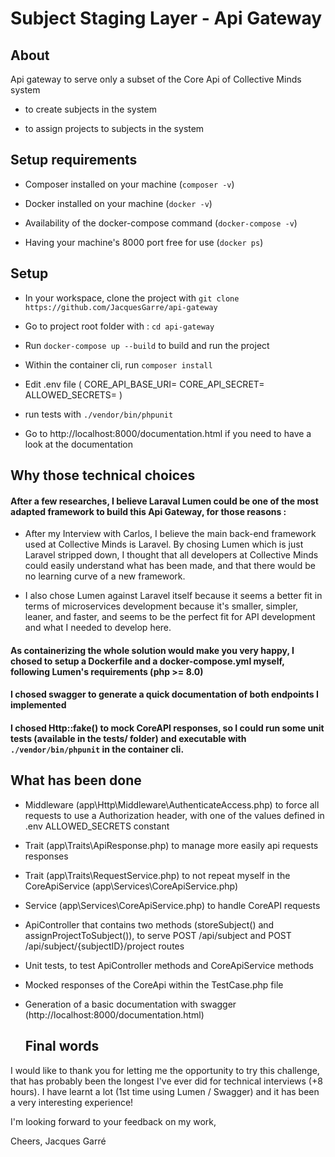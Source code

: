 
  

# Subject Staging Layer - Api Gateway

  

  

## About

  

  

Api gateway to serve only a subset of the Core Api of Collective Minds system

  

- to create subjects in the system

  

- to assign projects to subjects in the system

  

  

## Setup requirements

  

  

- Composer installed on your machine (`composer -v`)

  

- Docker installed on your machine (`docker -v`)

  

- Availability of the docker-compose command (`docker-compose -v`)

  

- Having your machine's 8000 port free for use (`docker ps`)

  

  

## Setup

  

  

- In your workspace, clone the project with `git clone https://github.com/JacquesGarre/api-gateway`

  

- Go to project root folder with : `cd api-gateway`

  

- Run `docker-compose up --build` to build and run the project

  

- Within the container cli, run `composer install`

  

- Edit .env file ( CORE_API_BASE_URI= CORE_API_SECRET= ALLOWED_SECRETS= )

  

- run tests with `./vendor/bin/phpunit`

  

- Go to http://localhost:8000/documentation.html if you need to have a look at the documentation

  

  

## Why those technical choices

  

#### After a few researches, I believe Laraval Lumen could be one of the most adapted framework to build this Api Gateway, for those reasons :

- After my Interview with Carlos, I believe the main back-end framework used at Collective Minds is Laravel. By chosing Lumen which is just Laravel stripped down, I thought that all developers at Collective Minds could easily understand what has been made, and that there would be no learning curve of a new framework.

- I also chose Lumen against Laravel itself because it seems a better fit in terms of microservices development because it's smaller, simpler, leaner, and faster, and seems to be the perfect fit for API development and what I needed to develop here.

#### As containerizing the whole solution would make you very happy, I chosed to setup a Dockerfile and a docker-compose.yml myself, following Lumen's requirements (php >= 8.0)

#### I chosed swagger to generate a quick documentation of both endpoints I implemented

 #### I chosed Http::fake() to mock CoreAPI responses, so I could run some unit tests (available in the tests/ folder) and executable with `./vendor/bin/phpunit` in the container cli.


  
  

## What has been done

- Middleware (app\Http\Middleware\AuthenticateAccess.php) to force all requests to use a Authorization header, with one of the values defined in .env ALLOWED_SECRETS constant
-  Trait (app\Traits\ApiResponse.php) to manage more easily api requests responses
-  Trait (app\Traits\RequestService.php) to not repeat myself in the CoreApiService (app\Services\CoreApiService.php)
- Service (app\Services\CoreApiService.php) to handle CoreAPI requests
- ApiController that contains two methods (storeSubject() and assignProjectToSubject()), to serve POST /api/subject and POST /api/subject/{subjectID}/project routes
- Unit tests, to test ApiController methods and CoreApiService methods
- Mocked responses of the CoreApi within the TestCase.php file
- Generation of a basic documentation with swagger (http://localhost:8000/documentation.html)


  
  ## Final words

I would like to thank you for letting me the opportunity to try this challenge, that has probably been the longest I've ever did for technical interviews (+8 hours). I have learnt a lot (1st time using Lumen / Swagger) and it has been a very interesting experience!

I'm looking forward to your feedback on my work,

Cheers, 
Jacques Garré